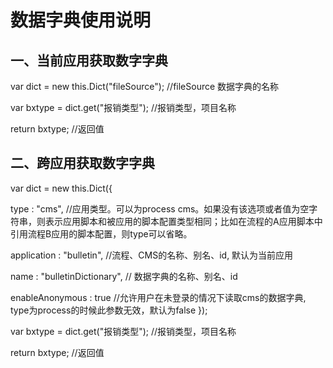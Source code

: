 # 数据字典使用说明

## 一、当前应用获取数字字典

var dict = new this.Dict\("fileSource"\); //fileSource 数据字典的名称 

var bxtype = dict.get\("报销类型"\); //报销类型，项目名称 

return bxtype; //返回值

## 二、跨应用获取数字字典

var dict = new this.Dict\({ 

type : "cms", //应用类型。可以为process cms。如果没有该选项或者值为空字符串，则表示应用脚本和被应用的脚本配置类型相同；比如在流程的A应用脚本中引用流程B应用的脚本配置，则type可以省略。

 application : "bulletin", //流程、CMS的名称、别名、id, 默认为当前应用 

name : "bulletinDictionary", // 数据字典的名称、别名、id 

enableAnonymous : true //允许用户在未登录的情况下读取cms的数据字典, type为process的时候此参数无效，默认为false }\);

var bxtype = dict.get\("报销类型"\); //报销类型，项目名称 

return bxtype; //返回值

